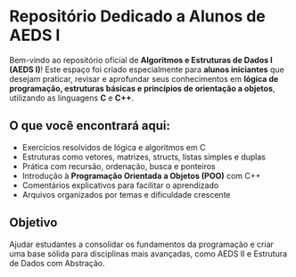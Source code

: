 
#  Repositório Dedicado a Alunos de AEDS I

Bem-vindo ao repositório oficial de **Algoritmos e Estruturas de Dados I (AEDS I)**!
Este espaço foi criado especialmente para **alunos iniciantes** que desejam praticar, revisar e aprofundar seus conhecimentos em **lógica de programação, estruturas básicas e princípios de orientação a objetos**, utilizando as linguagens **C** e **C++**.

##  O que você encontrará aqui:

*  Exercícios resolvidos de lógica e algoritmos em C
*  Estruturas como vetores, matrizes, structs, listas simples e duplas
*  Prática com recursão, ordenação, busca e ponteiros
*  Introdução à **Programação Orientada a Objetos (POO)** com C++
*  Comentários explicativos para facilitar o aprendizado
*  Arquivos organizados por temas e dificuldade crescente

##  Objetivo

Ajudar estudantes a consolidar os fundamentos da programação e criar uma base sólida para disciplinas mais avançadas, como AEDS II e Estrutura de Dados com Abstração.



